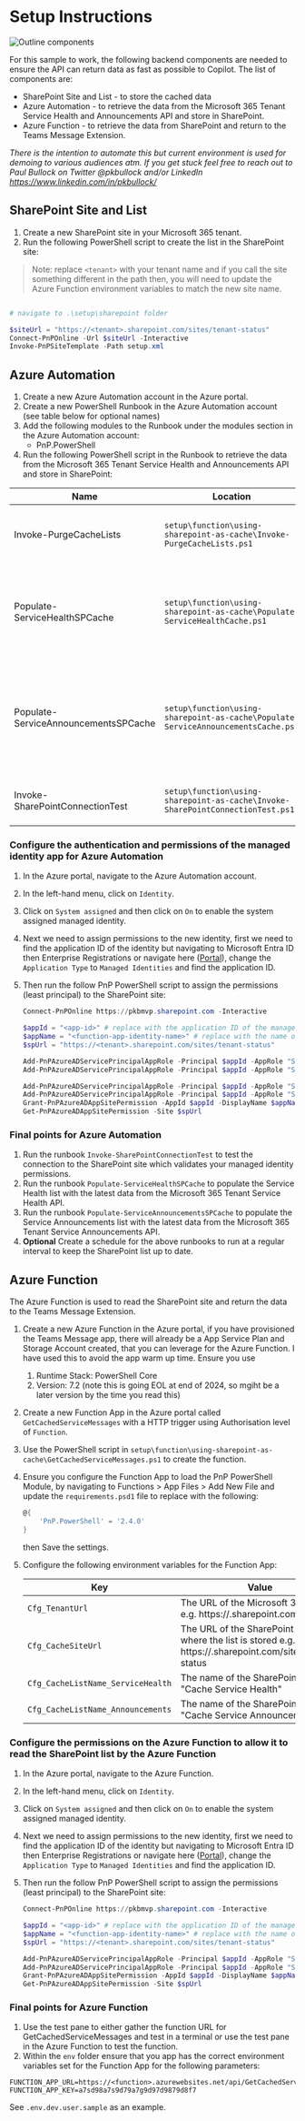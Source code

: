 # Setup Instructions

![Outline components](./assets/architecture.png)

For this sample to work, the following backend components are needed to ensure the API can return data as fast as possible to Copilot.
The list of components are:

- SharePoint Site and List - to store the cached data
- Azure Automation - to retrieve the data from the Microsoft 365 Tenant Service Health and Announcements API and store in SharePoint.
- Azure Function - to retrieve the data from SharePoint and return to the Teams Message Extension.

_There is the intention to automate this but current environment is used for demoing to various audiences atm. If you get stuck feel free to reach out to Paul Bullock on Twitter @pkbullock and/or LinkedIn https://www.linkedin.com/in/pkbullock/_

## SharePoint Site and List

1. Create a new SharePoint site in your Microsoft 365 tenant.
2. Run the following PowerShell script to create the list in the SharePoint site:

> Note: replace `<tenant>` with your tenant name and if you call the site something different in the path then, you will need to update the Azure Function environment variables to match the new site name.

```powershell  

# navigate to .\setup\sharepoint folder

$siteUrl = "https://<tenant>.sharepoint.com/sites/tenant-status"
Connect-PnPOnline -Url $siteUrl -Interactive
Invoke-PnPSiteTemplate -Path setup.xml

```

## Azure Automation

1. Create a new Azure Automation account in the Azure portal.
2. Create a new PowerShell Runbook in the Azure Automation account (see table below for optional names)
3. Add the following modules to the Runbook under the modules section in the Azure Automation account:
   - PnP.PowerShell
4. Run the following PowerShell script in the Runbook to retrieve the data from the Microsoft 365 Tenant Service Health and Announcements API and store in SharePoint:

| Name | Location | Purpose |
| --- | --- | --- |
| Invoke-PurgeCacheLists | `setup\function\using-sharepoint-as-cache\Invoke-PurgeCacheLists.ps1` | Purges the cache lists by deleting all the items (useful for testing only) |
| Populate-ServiceHealthSPCache | `setup\function\using-sharepoint-as-cache\Populate-ServiceHealthCache.ps1` | Updates the Service Health list with the latest data from the Microsoft 365 Tenant Service Health API |
| Populate-ServiceAnnouncementsSPCache | `setup\function\using-sharepoint-as-cache\Populate-ServiceAnnouncementsCache.ps1` | Updates the Service Announcements list with the latest data from the Microsoft 365 Tenant Service Announcements API |
| Invoke-SharePointConnectionTest | `setup\function\using-sharepoint-as-cache\Invoke-SharePointConnectionTest.ps1` | Tests the connection to the SharePoint site |


### Configure the authentication and permissions of the managed identity app for Azure Automation

1. In the Azure portal, navigate to the Azure Automation account.
2. In the left-hand menu, click on `Identity`.
3. Click on `System assigned` and then click on `On` to enable the system assigned managed identity.
4. Next we need to assign permissions to the new identity, first we need to find the application ID of the identity but navigating to Microsoft Entra ID then Enterprise Registrations or navigate here ([Portal](https://portal.azure.com/#view/Microsoft_AAD_IAM/StartboardApplicationsMenuBlade/~/AppAppsPreview/menuId~/null)), change the `Application Type` to `Managed Identities` and find the application ID.
5. Then run the follow PnP PowerShell script to assign the permissions (least principal) to the SharePoint site:

    ```powershell
    Connect-PnPOnline https://pkbmvp.sharepoint.com -Interactive

    $appId = "<app-id>" # replace with the application ID of the managed identity
    $appName = "<function-app-identity-name>" # replace with the name of the managed identity
    $spUrl = "https://<tenant>.sharepoint.com/sites/tenant-status"

    Add-PnPAzureADServicePrincipalAppRole -Principal $appId -AppRole "ServiceHealth.Read.All" -BuiltInType MicrosoftGraph
    Add-PnPAzureADServicePrincipalAppRole -Principal $appId -AppRole "ServiceMessage.Read.All" -BuiltInType MicrosoftGraph
    
    Add-PnPAzureADServicePrincipalAppRole -Principal $appId -AppRole "Sites.Selected" -BuiltInType SharePointOnline
    Add-PnPAzureADServicePrincipalAppRole -Principal $appId -AppRole "Sites.Selected" -BuiltInType MicrosoftGraph
    Grant-PnPAzureADAppSitePermission -AppId $appId -DisplayName $appName -Permissions Write -Site $spUrl
    Get-PnPAzureADAppSitePermission -Site $spUrl
    ```

### Final points for Azure Automation

1. Run the runbook `Invoke-SharePointConnectionTest` to test the connection to the SharePoint site which validates your managed identity permissions.
2. Run the runbook `Populate-ServiceHealthSPCache` to populate the Service Health list with the latest data from the Microsoft 365 Tenant Service Health API.
3. Run the runbook `Populate-ServiceAnnouncementsSPCache` to populate the Service Announcements list with the latest data from the Microsoft 365 Tenant Service Announcements API.
4. **Optional** Create a schedule for the above runbooks to run at a regular interval to keep the SharePoint list up to date.


## Azure Function

The Azure Function is used to read the SharePoint site and return the data to the Teams Message Extension.

1. Create a new Azure Function in the Azure portal, if you have provisioned the Teams Message app, there will already be a App Service Plan and Storage Account created, that you can leverage for the Azure Function. I have used this to avoid the app warm up time. Ensure you use
   1. Runtime Stack: PowerShell Core
   2. Version: 7.2 (note this is going EOL at end of 2024, so mgiht be a later version by the time you read this) 
2. Create a new Function App in the Azure portal called `GetCachedServiceMessages` with a HTTP trigger using Authorisation level of `Function`.
3. Use the PowerShell script in `setup\function\using-sharepoint-as-cache\GetCachedServiceMessages.ps1` to create the function.
4. Ensure you configure the Function App to load the PnP PowerShell Module, by navigating to Functions > App Files > Add New File and update the `requirements.psd1` file to replace with the following:

    ```powershell
    @{
        'PnP.PowerShell' = '2.4.0'
    }
    ```
    then Save the settings.


5. Configure the following environment variables for the Function App:
   
   | Key | Value |
   | --- | --- |
   | `Cfg_TenantUrl` | The URL of the Microsoft 365 tenant e.g. https://<tenant>.sharepoint.com |
   | `Cfg_CacheSiteUrl` | The URL of the SharePoint site where the list is stored e.g. https://<tenant>.sharepoint.com/sites/tenant-status |
   | `Cfg_CacheListName_ServiceHealth` | The name of the SharePoint list e.g. "Cache Service Health" |
   | `Cfg_CacheListName_Announcements` | The name of the SharePoint list e.g. "Cache Service Announcements" |


### Configure the permissions on the Azure Function to allow it to read the SharePoint list by the Azure Function

   1. In the Azure portal, navigate to the Azure Function.
   2. In the left-hand menu, click on `Identity`.
   3. Click on `System assigned` and then click on `On` to enable the system assigned managed identity.
   4. Next we need to assign permissions to the new identity, first we need to find the application ID of the identity but navigating to Microsoft Entra ID then Enterprise Registrations or navigate here ([Portal](https://portal.azure.com/#view/Microsoft_AAD_IAM/StartboardApplicationsMenuBlade/~/AppAppsPreview/menuId~/null)), change the `Application Type` to `Managed Identities` and find the application ID.
   5. Then run the follow PnP PowerShell script to assign the permissions (least principal) to the SharePoint site:

        ```powershell
        Connect-PnPOnline https://pkbmvp.sharepoint.com -Interactive

        $appId = "<app-id>" # replace with the application ID of the managed identity
        $appName = "<function-app-identity-name>" # replace with the name of the managed identity
        $spUrl = "https://<tenant>.sharepoint.com/sites/tenant-status"
      
        Add-PnPAzureADServicePrincipalAppRole -Principal $appId -AppRole "Sites.Selected" -BuiltInType SharePointOnline
        Add-PnPAzureADServicePrincipalAppRole -Principal $appId -AppRole "Sites.Selected" -BuiltInType MicrosoftGraph
        Grant-PnPAzureADAppSitePermission -AppId $appId -DisplayName $appName -Permissions Read -Site $spUrl
        Get-PnPAzureADAppSitePermission -Site $spUrl
        ```
   
   ### Final points for Azure Function

   1. Use the test pane to either gather the function URL for GetCachedServiceMessages and test in a terminal or use the test pane in the Azure Function to test the function.
   2. Within the `env` folder ensure that you app has the correct environment variables set for the Function App for the following parameters:
   
   ```
   FUNCTION_APP_URL=https://<function>.azurewebsites.net/api/GetCachedServiceMessages
   FUNCTION_APP_KEY=a7sd98a7s9d79a7g9d97d9879d8f7
   ```

   See `.env.dev.user.sample` as an example.